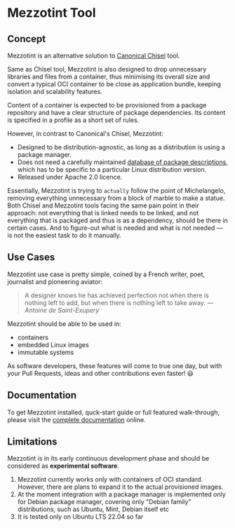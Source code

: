 # Mezzotint Tool

## Concept

Mezzotint is an alternative solution to [Canonical Chisel](https://github.com/canonical/chisel) tool.

Same as Chisel tool, Mezzotint is also designed to drop unnecessary libraries and files from a container, thus minimising its overall size and convert a typical OCI container to be close as application bundle, keeping  isolation and scalability features.

Content of a container is expected to be provisioned from a package repository and have a clear structure of package dependencies. Its content is specified in a profile as a short set of rules.

However, in contrast to Canonical's Chisel, Mezzotint:

- Designed to be distribution-agnostic, as long as a distribution is using a package manager.
- Does not need a carefully maintained [database of package descriptions](https://github.com/canonical/chisel-releases), which has to be specific to a particular Linux distribution version.
- Released under Apache 2.0 licence.

Essentially, Mezzotint is trying to `actually` follow the point of Michelangelo,
removing everything unnecessary from a block of marble to make a statue.
Both Chisel and Mezzotint tools facing the same pain point in their approach:
not everything that is linked needs to be linked, and not everything that is
packaged and thus is as a dependency, should be there in certain cases.
And to figure-out what is needed and what is not needed — is not the easiest
task to do it manually.

## Use Cases

Mezzotint use case is pretty simple, coined by a French writer, poet, journalist and pioneering aviator:

> A designer knows he has achieved perfection not when there is nothing left
to add, but when there is nothing left to take away. — *Antoine de Saint-Exupery*

Mezzotint should be able to be used in:

- containers
- embedded Linux images
- immutable systems

As software developers, these features will come to true one day, but with
your Pull Requests, ideas and other contributions even faster! 😃

## Documentation

To get Mezzotint installed, quck-start guide or full featured walk-through, please visit the [complete documentation](https://mezzotint.readthedocs.io/en/latest/) online.

## Limitations

Mezzotint is in its early continuous development phase and should be
considered as **experimental software**.

1. Mezzotint currently works only with containers of OCI standard. However, there are plans to expand it to the actual provisioned images.
2. At the moment integration with a package manager is implemented only for Debian package manager, covering only "Debian family" distributions, such as Ubuntu, Mint, Debian itself etc
3. It is tested only on Ubuntu LTS 22.04 so far
